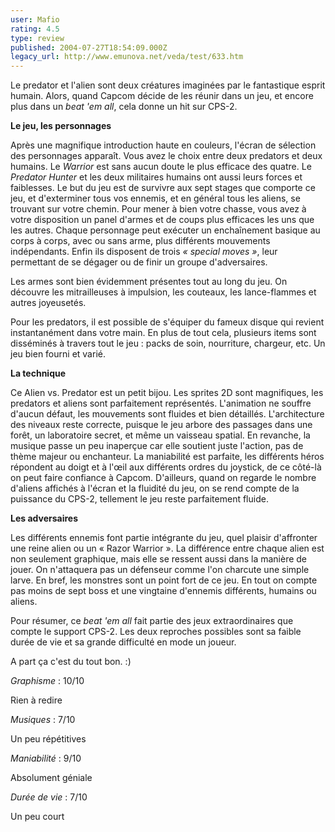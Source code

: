 ```yaml
---
user: Mafio
rating: 4.5
type: review
published: 2004-07-27T18:54:09.000Z
legacy_url: http://www.emunova.net/veda/test/633.htm
---
```

Le predator et l'alien sont deux créatures imaginées par le fantastique esprit humain. Alors, quand Capcom décide de les réunir dans un jeu, et encore plus dans un _beat 'em all_, cela donne un hit sur CPS-2\.  

  

**Le jeu, les personnages**  

  

Après une magnifique introduction haute en couleurs, l'écran de sélection des personnages apparaît. Vous avez le choix entre deux predators et deux humains. Le _Warrior_ est sans aucun doute le plus efficace des quatre. Le _Predator Hunter_ et les deux militaires humains ont aussi leurs forces et faiblesses. Le but du jeu est de survivre aux sept stages que comporte ce jeu, et d'exterminer tous vos ennemis, et en général tous les aliens, se trouvant sur votre chemin. Pour mener à bien votre chasse, vous avez à votre disposition un panel d'armes et de coups plus efficaces les uns que les autres. Chaque personnage peut exécuter un enchaînement basique au corps à corps, avec ou sans arme, plus différents mouvements indépendants. Enfin ils disposent de trois _« special moves »_, leur permettant de se dégager ou de finir un groupe d'adversaires.  

Les armes sont bien évidemment présentes tout au long du jeu. On découvre les mitrailleuses à impulsion, les couteaux, les lance-flammes et autres joyeusetés.  

Pour les predators, il est possible de s'équiper du fameux disque qui revient instantanément dans votre main. En plus de tout cela, plusieurs items sont disséminés à travers tout le jeu : packs de soin, nourriture, chargeur, etc. Un jeu bien fourni et varié.  

  

**La technique**  

  

Ce Alien vs. Predator est un petit bijou. Les sprites 2D sont magnifiques, les predators et aliens sont parfaitement représentés. L'animation ne souffre d'aucun défaut, les mouvements sont fluides et bien détaillés. L'architecture des niveaux reste correcte, puisque le jeu arbore des passages dans une forêt, un laboratoire secret, et même un vaisseau spatial. En revanche, la musique passe un peu inaperçue car elle soutient juste l'action, pas de thème majeur ou enchanteur. La maniabilité est parfaite, les différents héros répondent au doigt et à l'œil aux différents ordres du joystick, de ce côté-là on peut faire confiance à Capcom. D'ailleurs, quand on regarde le nombre d'aliens affichés à l'écran et la fluidité du jeu, on se rend compte de la puissance du CPS-2, tellement le jeu reste parfaitement fluide.  

  

**Les adversaires**  

  

Les différents ennemis font partie intégrante du jeu, quel plaisir d'affronter une reine alien ou un « Razor Warrior ». La différence entre chaque alien est non seulement graphique, mais elle se ressent aussi dans la manière de jouer. On n'attaquera pas un défenseur comme l'on charcute une simple larve. En bref, les monstres sont un point fort de ce jeu. En tout on compte pas moins de sept boss et une vingtaine d'ennemis différents, humains ou aliens.  

  

Pour résumer, ce _beat 'em all_ fait partie des jeux extraordinaires que compte le support CPS-2\. Les deux reproches possibles sont sa faible durée de vie et sa grande difficulté en mode un joueur.  

A part ça c'est du tout bon. :)  

  

_Graphisme_ : 10/10  

Rien à redire  

_Musiques_ : 7/10  

Un peu répétitives  

_Maniabilité_ : 9/10  

Absolument géniale  

_Durée de vie_ : 7/10  

Un peu court